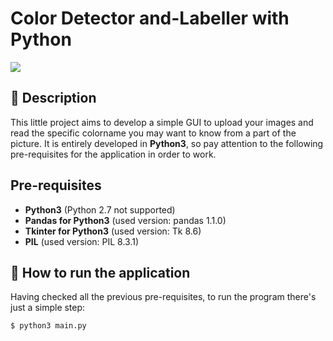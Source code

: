# Color Detector and-Labeller with Python

![](https://user-images.githubusercontent.com/44211717/126876210-ccd0fa05-fa75-4a47-a4d6-f49692fe928a.png)

## :newspaper: Description 

This little project aims to develop a simple GUI to upload your images and read the specific colorname you may want to know from a part of the picture. It is entirely developed in __Python3__, so pay attention to the following pre-requisites for the application in order to work.

## Pre-requisites

 - **Python3** (Python 2.7 not supported)
 - **Pandas for Python3** (used version: pandas 1.1.0)
 - **Tkinter for Python3** (used version: Tk 8.6) 
 - **PIL** (used version: PIL 8.3.1)

## :rocket: How to run the application

Having checked all the previous pre-requisites, to run the program there's just a simple step:

```
$ python3 main.py
```


